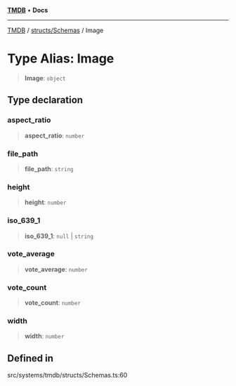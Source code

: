 [**TMDB**](../../../README.md) • **Docs**

***

[TMDB](../../../README.md) / [structs/Schemas](../README.md) / Image

# Type Alias: Image

> **Image**: `object`

## Type declaration

### aspect\_ratio

> **aspect\_ratio**: `number`

### file\_path

> **file\_path**: `string`

### height

> **height**: `number`

### iso\_639\_1

> **iso\_639\_1**: `null` \| `string`

### vote\_average

> **vote\_average**: `number`

### vote\_count

> **vote\_count**: `number`

### width

> **width**: `number`

## Defined in

src/systems/tmdb/structs/Schemas.ts:60

